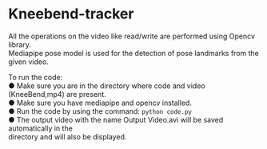 # Kneebend-tracker

All the operations on the video like read/write are performed using Opencv library. <br />
Mediapipe pose model is used for the detection of pose landmarks from the given video.

To run the code: <br />
● Make sure you are in the directory where code and video (KneeBend,mp4) are present. <br />
● Make sure you have mediapipe and opencv installed. <br />
● Run the code by using the command: `python code.py` <br />
● The output video with the name Output Video.avi will be saved automatically in the <br />
directory and will also be displayed. <br />
